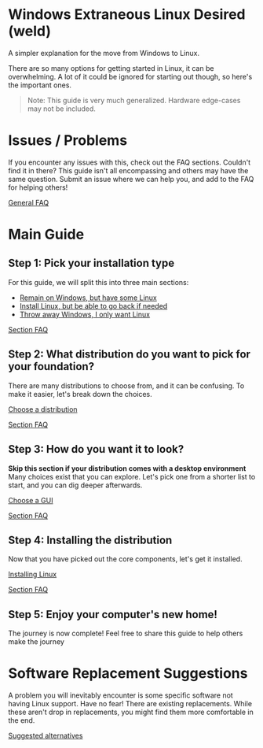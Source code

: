 # Windows Extraneous Linux Desired (weld)
A simpler explanation for the move from Windows to Linux.

There are so many options for getting started in Linux, it can be overwhelming.
A lot of it could be ignored for starting out though, so here's the important ones.

> Note: This guide is very much generalized. Hardware edge-cases may not be included.


# Issues / Problems
If you encounter any issues with this, check out the FAQ sections.
Couldn't find it in there?
This guide isn't all encompassing and others may have the same question.
Submit an issue where we can help you, and add to the FAQ for helping others!

[General FAQ]() 


# Main Guide

## Step 1: Pick your installation type
For this guide, we will split this into three main sections:
- [Remain on Windows, but have some Linux](guides/type.md#remain-on-windows-but-have-some-linux)
- [Install Linux, but be able to go back if needed](guides/type.md#install-linux-but-be-able-to-go-back-if-needed)
- [Throw away Windows, I only want Linux](guides/type.md#throw-away-windows-i-only-want-linux)

[Section FAQ]()

## Step 2: What distribution do you want to pick for your foundation?
There are many distributions to choose from, and it can be confusing.
To make it easier, let's break down the choices.

[Choose a distribution](guides/distro.md)

[Section FAQ]()

## Step 3: How do you want it to look?
**Skip this section if your distribution comes with a desktop environment**
Many choices exist that you can explore. 
Let's pick one from a shorter list to start, and you can dig deeper afterwards.

[Choose a GUI](guides/gui.md)

[Section FAQ]()

## Step 4: Installing the distribution
Now that you have picked out the core components, let's get it installed.

[Installing Linux](guides/linux.md)

[Section FAQ]()

## Step 5: Enjoy your computer's new home!
The journey is now complete!
Feel free to share this guide to help others make the journey

# Software Replacement Suggestions
A problem you will inevitably encounter is some specific software not having Linux support.
Have no fear!
There are existing replacements.
While these aren't drop in replacements, you might find them more comfortable in the end.

[Suggested alternatives]()
